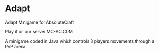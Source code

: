 # Adapt
Adapt Minigame for AbsoluteCraft

Play it on our server MC-AC.COM

A minigame coded in Java which controls 8 players movements through a PvP arena.
